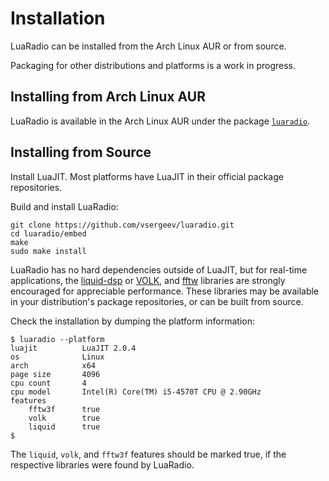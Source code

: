 # Installation

LuaRadio can be installed from the Arch Linux AUR or from source.

Packaging for other distributions and platforms is a work in progress.

## Installing from Arch Linux AUR

LuaRadio is available in the Arch Linux AUR under the package
[`luaradio`](https://aur.archlinux.org/packages/luaradio).

## Installing from Source

Install LuaJIT. Most platforms have LuaJIT in their official package
repositories.

Build and install LuaRadio:

```
git clone https://github.com/vsergeev/luaradio.git
cd luaradio/embed
make
sudo make install
```

LuaRadio has no hard dependencies outside of LuaJIT, but for real-time
applications, the [liquid-dsp](https://github.com/jgaeddert/liquid-dsp) or
[VOLK](http://libvolk.org), and [fftw](http://www.fftw.org/) libraries are
strongly encouraged for appreciable performance. These libraries may be
available in your distribution's package repositories, or can be built from
source.

Check the installation by dumping the platform information:

```
$ luaradio --platform
luajit          LuaJIT 2.0.4
os              Linux
arch            x64
page size       4096
cpu count       4
cpu model       Intel(R) Core(TM) i5-4570T CPU @ 2.90GHz
features
    fftw3f      true
    volk        true
    liquid      true
$
```

The `liquid`, `volk`, and `fftw3f` features should be marked true, if the
respective libraries were found by LuaRadio.
